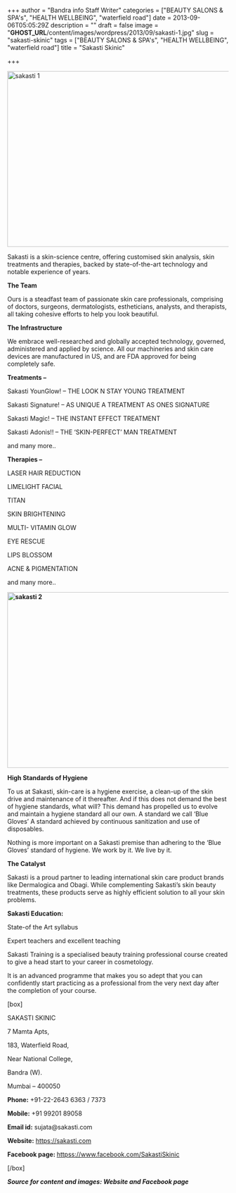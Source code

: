+++
author = "Bandra info Staff Writer"
categories = ["BEAUTY SALONS &amp; SPA's", "HEALTH WELLBEING", "waterfield road"]
date = 2013-09-06T05:05:29Z
description = ""
draft = false
image = "__GHOST_URL__/content/images/wordpress/2013/09/sakasti-1.jpg"
slug = "sakasti-skinic"
tags = ["BEAUTY SALONS &amp; SPA's", "HEALTH WELLBEING", "waterfield road"]
title = "Sakasti Skinic"

+++


<p><a href="https://i2.wp.com/bandra.info/wp-content/uploads/2013/09/sakasti-1.jpg?ssl=1"><img loading="lazy" class="size-full wp-image-4046 aligncenter" alt="sakasti 1" src="https://i2.wp.com/bandra.info/wp-content/uploads/2013/09/sakasti-1.jpg?resize=599%2C399&#038;ssl=1" width="599" height="399" srcset="https://i2.wp.com/bandra.info/wp-content/uploads/2013/09/sakasti-1.jpg?w=599&amp;ssl=1 599w, https://i2.wp.com/bandra.info/wp-content/uploads/2013/09/sakasti-1.jpg?resize=300%2C199&amp;ssl=1 300w" sizes="(max-width: 599px) 100vw, 599px" data-recalc-dims="1" /></a></p>
<p>Sakasti is a skin-science centre, offering customised skin analysis, skin treatments and therapies, backed by state-of-the-art technology and notable experience of years.</p>
<p><b>The Team</b></p>
<p>Ours is a steadfast team of passionate skin care professionals, comprising of doctors, surgeons, dermatologists, estheticians, analysts, and therapists, all taking cohesive efforts to help you look beautiful.</p>
<p><b>The Infrastructure</b></p>
<p>We embrace well-researched and globally accepted technology, governed, administered and applied by science. All our machineries and skin care devices are manufactured in US, and are FDA approved for being completely safe.</p>
<p><b>Treatments &#8211;</b></p>
<p>Sakasti YounGlow! &#8211; THE LOOK N STAY YOUNG TREATMENT</p>
<p>Sakasti Signature! &#8211; AS UNIQUE A TREATMENT AS ONES SIGNATURE</p>
<p>Sakasti Magic! &#8211; THE INSTANT EFFECT TREATMENT</p>
<p>Sakasti Adonis!! &#8211; THE ‘SKIN-PERFECT’ MAN TREATMENT</p>
<p>and many more..</p>
<p><b>Therapies &#8211; </b></p>
<p>LASER HAIR REDUCTION</p>
<p>LIMELIGHT FACIAL</p>
<p>TITAN</p>
<p>SKIN BRIGHTENING</p>
<p>MULTI- VITAMIN GLOW</p>
<p>EYE RESCUE</p>
<p>LIPS BLOSSOM</p>
<p>ACNE &amp; PIGMENTATION</p>
<p>and many more..</p>
<p><b><a href="https://i2.wp.com/bandra.info/wp-content/uploads/2013/09/sakasti-2.jpg?ssl=1"><img loading="lazy" class="size-full wp-image-4045 aligncenter" alt="sakasti 2" src="https://i2.wp.com/bandra.info/wp-content/uploads/2013/09/sakasti-2.jpg?resize=599%2C399&#038;ssl=1" width="599" height="399" srcset="https://i2.wp.com/bandra.info/wp-content/uploads/2013/09/sakasti-2.jpg?w=599&amp;ssl=1 599w, https://i2.wp.com/bandra.info/wp-content/uploads/2013/09/sakasti-2.jpg?resize=300%2C199&amp;ssl=1 300w" sizes="(max-width: 599px) 100vw, 599px" data-recalc-dims="1" /></a></b></p>
<p><b>High Standards of Hygiene</b></p>
<p>To us at Sakasti, skin-care is a hygiene exercise, a clean-up of the skin drive and maintenance of it thereafter. And if this does not demand the best of hygiene standards, what will? This demand has propelled us to evolve and maintain a hygiene standard all our own. A standard we call ‘Blue Gloves’ A standard achieved by continuous sanitization and use of disposables.</p>
<p>Nothing is more important on a Sakasti premise than adhering to the ‘Blue Gloves’ standard of hygiene. We work by it. We live by it.</p>
<p><b>The Catalyst</b></p>
<p>Sakasti is a proud partner to leading international skin care product brands like Dermalogica and Obagi. While complementing Sakasti’s skin beauty treatments, these products serve as highly efficient solution to all your skin problems.</p>
<p><b>Sakasti Education:</b></p>
<p>State-of the Art syllabus</p>
<p>Expert teachers and excellent teaching</p>
<p>Sakasti Training is a specialised beauty training professional course created to give a head start to your career in cosmetology.</p>
<p>It is an advanced programme that makes you so adept that you can confidently start practicing as a professional from the very next day after the completion of your course.</p>
<p>[box]</p>
<p>SAKASTI SKINIC</p>
<p>7 Mamta Apts,</p>
<p>183, Waterfield Road,</p>
<p>Near National College,</p>
<p>Bandra (W).</p>
<p>Mumbai &#8211; 400050</p>
<p><b>Phone:</b> +91-22-2643 6363 / 7373</p>
<p><b>Mobile:</b> +91 99201 89058</p>
<p><b>Email id:</b> sujata@sakasti.com<a href="mailto:sujata@sakasti.com"><br />
</a></p>
<p><b>Website:</b> <a href="https://sakasti.com">https://sakasti.com</a></p>
<p><b>Facebook page: </b><a href="httpss://www.facebook.com/SakastiSkinic">httpss://www.facebook.com/SakastiSkinic</a></p>
<p>[/box]</p>
<p><b><i>Source for content and images: Website and Facebook page</i></b></p>




